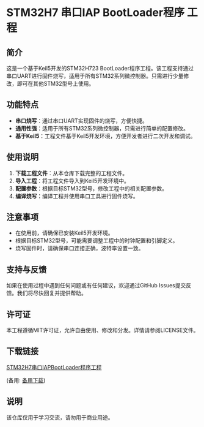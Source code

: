 # STM32H7 串口IAP BootLoader程序 工程

## 简介

这是一个基于Keil5开发的STM32H723 BootLoader程序工程。该工程支持通过串口UART进行固件烧写，适用于所有STM32系列微控制器。只需进行少量修改，即可在其他STM32型号上使用。

## 功能特点

- **串口烧写**：通过串口UART实现固件的烧写，方便快捷。
- **通用性强**：适用于所有STM32系列微控制器，只需进行简单的配置修改。
- **基于Keil5**：工程文件基于Keil5开发环境，方便开发者进行二次开发和调试。

## 使用说明

1. **下载工程文件**：从本仓库下载完整的工程文件。
2. **导入工程**：将工程文件导入到Keil5开发环境中。
3. **配置参数**：根据目标STM32型号，修改工程中的相关配置参数。
4. **编译烧写**：编译工程并使用串口工具进行固件烧写。

## 注意事项

- 在使用前，请确保已安装Keil5开发环境。
- 根据目标STM32型号，可能需要调整工程中的时钟配置和引脚定义。
- 烧写固件时，请确保串口连接正确，波特率设置一致。

## 支持与反馈

如果在使用过程中遇到任何问题或有任何建议，欢迎通过GitHub Issues提交反馈。我们将尽快回复并提供帮助。

## 许可证

本工程遵循MIT许可证，允许自由使用、修改和分发。详情请参阅LICENSE文件。

## 下载链接
[STM32H7串口IAPBootLoader程序工程](https://pan.quark.cn/s/313dd3ebae14) 

(备用: [备用下载](https://pan.baidu.com/s/1pfda04PdQzDlU1kAoESjSA?pwd=1234))

## 说明

该仓库仅用于学习交流，请勿用于商业用途。
